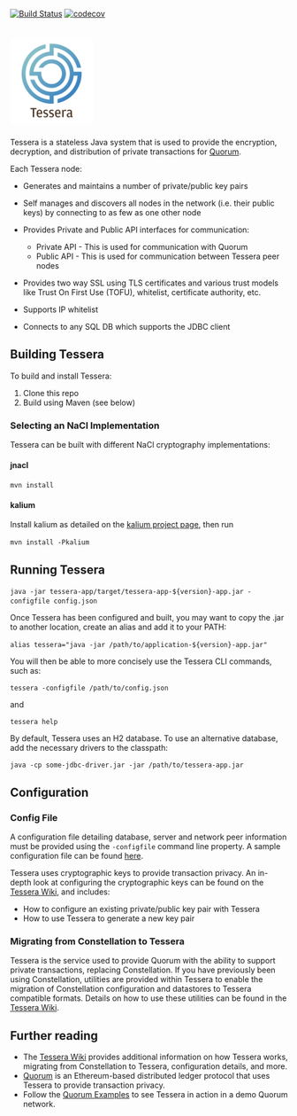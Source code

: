[![Build Status](https://travis-ci.org/google/leveldb.svg?branch=master)](https://travis-ci.com/QuorumEngineering/tessera)
[![codecov](https://codecov.io/gh/QuorumEngineering/tessera/branch/master/graph/badge.svg?token=XMRVPC5FLQ)](https://codecov.io/gh/QuorumEngineering/tessera)


# <img src="TesseraLogo.png" width="150" height="150"/>

Tessera is a stateless Java system that is used to provide the encryption, decryption, and distribution of private transactions for [Quorum](https://github.com/QuorumEngineering/quorum-mirror).

Each Tessera node:

* Generates and maintains a number of private/public key pairs

* Self manages and discovers all nodes in the network (i.e. their public keys) by connecting to as few as one other node
    
* Provides Private and Public API interfaces for communication:
    * Private API - This is used for communication with Quorum
    * Public API - This is used for communication between Tessera peer nodes
    
* Provides two way SSL using TLS certificates and various trust models like Trust On First Use (TOFU), whitelist, 
    certificate authority, etc.
    
* Supports IP whitelist
  
* Connects to any SQL DB which supports the JDBC client


## Building Tessera
To build and install Tessera:
1. Clone this repo
1. Build using Maven (see below)


### Selecting an NaCl Implementation 
Tessera can be built with different NaCl cryptography implementations:

#### jnacl

`mvn install`

#### kalium
 
 Install kalium as detailed on the [kalium project page](https://github.com/abstractj/kalium), then run
 
`mvn install -Pkalium`


## Running Tessera
`java -jar tessera-app/target/tessera-app-${version}-app.jar -configfile config.json`

Once Tessera has been configured and built, you may want to copy the .jar to another location, create an alias and add it to your PATH:

`alias tessera="java -jar /path/to/application-${version}-app.jar"`

You will then be able to more concisely use the Tessera CLI commands, such as:

```
tessera -configfile /path/to/config.json
```

and

```
tessera help
```

By default, Tessera uses an H2 database.  To use an alternative database, add the necessary drivers to the classpath:

```
java -cp some-jdbc-driver.jar -jar /path/to/tessera-app.jar
```

## Configuration

### Config File

A configuration file detailing database, server and network peer information must be provided using the `-configfile`
command line property.  A sample configuration file can be found [here](https://github.com/QuorumEngineering/tessera/wiki/Sample-Configuration-File).

Tessera uses cryptographic keys to provide transaction privacy.  An in-depth look at configuring the cryptographic keys can be found on the [Tessera Wiki](https://github.com/QuorumEngineering/tessera/wiki/Configuration), and includes:
* How to configure an existing private/public key pair with Tessera
* How to use Tessera to generate a new key pair 
 
### Migrating from Constellation to Tessera
Tessera is the service used to provide Quorum with the ability to support private transactions, replacing Constellation.  If you have previously been using Constellation, utilities are provided within Tessera to enable the migration of Constellation configuration and datastores to Tessera compatible formats.  Details on how to use these utilities can be found in the [Tessera Wiki](https://github.com/QuorumEngineering/tessera/wiki/Migrating-from-Constellation-to-Tessera).

## Further reading
* The [Tessera Wiki](https://github.com/QuorumEngineering/tessera/wiki/) provides additional information on how Tessera works, migrating from Constellation to Tessera, configuration details, and more.
* [Quorum](https://github.com/QuorumEngineering/quorum-mirror) is an Ethereum-based distributed ledger protocol that uses Tessera to provide transaction privacy.
* Follow the [Quorum Examples](https://github.com/QuorumEngineering/quorum-ex) to see Tessera in action in a demo Quorum network.
